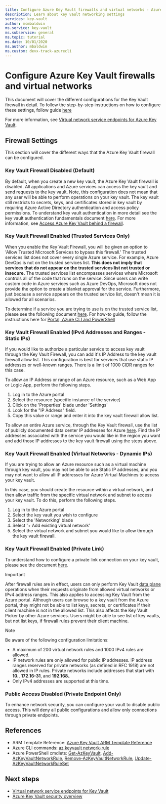 ```yaml
---
title: Configure Azure Key Vault firewalls and virtual networks - Azure Key Vault 
description: Learn about key vault networking settings
services: key-vault
author: msmbaldwin
ms.service: key-vault
ms.subservice: general
ms.topic: tutorial
ms.date: 10/01/2020
ms.author: mbaldwin 
ms.custom: devx-track-azurecli
---
```

# Configure Azure Key Vault firewalls and virtual networks

This document will cover the different configurations for the Key Vault firewall in detail. To follow the step-by-step instructions on how to configure these settings, follow guide [here](how-to-azure-key-vault-network-security.md) 

For more information, see [Virtual network service endpoints for Azure Key Vault](overview-vnet-service-endpoints.md).

## Firewall Settings

This section will cover the different ways that the Azure Key Vault firewall can be configured.

### Key Vault Firewall Disabled (Default)

By default, when you create a new key vault, the Azure Key Vault firewall is disabled. All applications and Azure services can access the key vault and send requests to the key vault. Note, this configuration does not mean that any user will be able to perform operations on your key vault. The key vault still restricts to secrets, keys, and certificates stored in key vault by requiring Azure Active Directory authentication and access policy permissions. To understand key vault authentication in more detail see the key vault authentication fundamentals document [here](./authentication.md). For more information, see [Access Azure Key Vault behind a firewall](./access-behind-firewall.md).

### Key Vault Firewall Enabled (Trusted Services Only)

When you enable the Key Vault Firewall, you will be given an option to 'Allow Trusted Microsoft Services to bypass this firewall.' The trusted services list does not cover every single Azure service. For example, Azure DevOps is not on the trusted services list. **This does not imply that services that do not appear on the trusted services list not trusted or insecure.** The trusted services list encompasses services where Microsoft controls all of the code that runs on the service. Since users can write custom code in Azure services such as Azure DevOps, Microsoft does not provide the option to create a blanket approval for the service. Furthermore, just because a service appears on the trusted service list, doesn't mean it is allowed for all scenarios. 

To determine if a service you are trying to use is on the trusted service list, please see the following document [here](./overview-vnet-service-endpoints.md#trusted-services).
For how-to guide, follow the instructions here for [Portal, Azure CLI and PowerShell](how-to-azure-key-vault-network-security.md)

### Key Vault Firewall Enabled (IPv4 Addresses and Ranges - Static IPs)

If you would like to authorize a particular service to access key vault through the Key Vault Firewall, you can add it's IP Address to the key vault firewall allow list. This configuration is best for services that use static IP addresses or well-known ranges. There is a limit of 1000 CIDR ranges for this case.

To allow an IP Address or range of an Azure resource, such as a Web App or Logic App, perform the following steps.

1. Log in to the Azure portal
1. Select the resource (specific instance of the service)
1. Click on the 'Properties' blade under 'Settings'
1. Look for the "IP Address" field.
1. Copy this value or range and enter it into the key vault firewall allow list.

To allow an entire Azure service, through the Key Vault firewall, use the list of publicly documented data center IP addresses for Azure [here](https://www.microsoft.com/download/details.aspx?id=56519). Find the IP addresses associated with the service you would like in the region you want and add those IP addresses to the key vault firewall using the steps above.

### Key Vault Firewall Enabled (Virtual Networks - Dynamic IPs)

If you are trying to allow an Azure resource such as a virtual machine through key vault, you may not be able to use Static IP addresses, and you may not want to allow all IP addresses for Azure Virtual Machines to access your key vault.

In this case, you should create the resource within a virtual network, and then allow traffic from the specific virtual network and subnet to access your key vault. To do this, perform the following steps.

1. Log in to the Azure portal
1. Select the key vault you wish to configure
1. Select the 'Networking' blade
1. Select '+ Add existing virtual network'
1. Select the virtual network and subnet you would like to allow through the key vault firewall.

### Key Vault Firewall Enabled (Private Link)

To understand how to configure a private link connection on your key vault, please see the document [here](./private-link-service.md).

> [!IMPORTANT]
> After firewall rules are in effect, users can only perform Key Vault [data plane](security-features.md#privileged-access) operations when their requests originate from allowed virtual networks or IPv4 address ranges. This also applies to accessing Key Vault from the Azure portal. Although users can browse to a key vault from the Azure portal, they might not be able to list keys, secrets, or certificates if their client machine is not in the allowed list. This also affects the Key Vault Picker by other Azure services. Users might be able to see list of key vaults, but not list keys, if firewall rules prevent their client machine.

> [!NOTE]
> Be aware of the following configuration limitations:
> * A maximum of 200 virtual network rules and 1000 IPv4 rules are allowed. 
> * IP network rules are only allowed for public IP addresses. IP address ranges reserved for private networks (as defined in RFC 1918) are not allowed in IP rules. Private networks include addresses that start with **10.**, **172.16-31**, and **192.168.**. 
> * Only IPv4 addresses are supported at this time.

### Public Access Disabled (Private Endpoint Only)

To enhance network security, you can configure your vault to disable public access.  This will deny all public configurations and allow only connections through private endpoints.

## References
* ARM Template Reference: [Azure Key Vault ARM Template Reference](/azure/templates/Microsoft.KeyVault/vaults)
* Azure CLI commands: [az keyvault network-rule](/cli/azure/keyvault/network-rule)
* Azure PowerShell cmdlets: [Get-AzKeyVault](/powershell/module/az.keyvault/get-azkeyvault), [Add-AzKeyVaultNetworkRule](/powershell/module/az.KeyVault/Add-azKeyVaultNetworkRule), [Remove-AzKeyVaultNetworkRule](/powershell/module/az.KeyVault/Remove-azKeyVaultNetworkRule), [Update-AzKeyVaultNetworkRuleSet](/powershell/module/az.KeyVault/Update-azKeyVaultNetworkRuleSet)

## Next steps

* [Virtual network service endpoints for Key Vault](overview-vnet-service-endpoints.md)
* [Azure Key Vault security overview](security-features.md)

